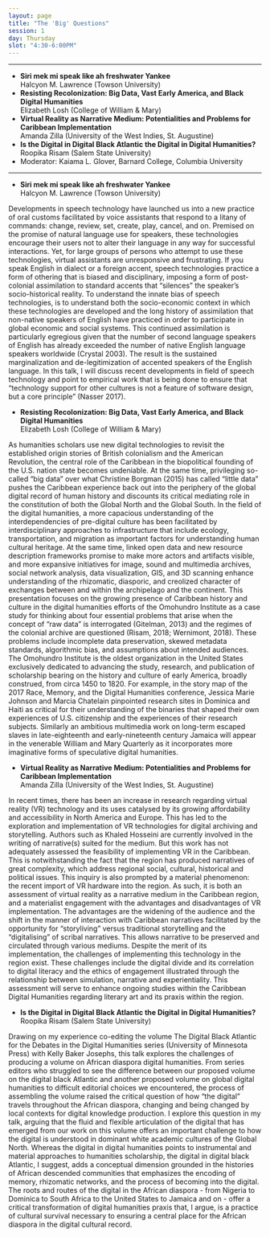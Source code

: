 ```yaml
---
layout: page
title: "The 'Big' Questions"
session: 1
day: Thursday
slot: "4:30-6:00PM"
---
```



---

- **Siri mek mi speak like ah freshwater Yankee**\
Halcyon M. Lawrence (Towson University)
- **Resisting Recolonization: Big Data, Vast Early America, and Black Digital Humanities**\
Elizabeth Losh (College of William & Mary)
- **Virtual Reality as Narrative Medium: Potentialities and Problems for Caribbean Implementation**\
Amanda Zilla (University of the West Indies, St. Augustine) 
- **Is the Digital in Digital Black Atlantic the Digital in Digital Humanities?**\
Roopika Risam (Salem State University)
- Moderator: Kaiama L. Glover, Barnard College, Columbia University

---

- **Siri mek mi speak like ah freshwater Yankee**\
Halcyon M. Lawrence (Towson University)

Developments in speech technology have launched us into a new practice of oral
customs facilitated by voice assistants that respond to a litany of commands: change,
review, set, create, play, cancel, and on. Premised on the promise of natural language use
for speakers, these technologies encourage their users not to alter their language in any
way for successful interactions. Yet, for large groups of persons who attempt to use these
technologies, virtual assistants are unresponsive and frustrating. If you speak English in
dialect or a foreign accent, speech technologies practice a form of othering that is biased
and disciplinary, imposing a form of post-colonial assimilation to standard accents that
“silences” the speaker’s socio-historical reality. To understand the innate bias of speech
technologies, is to understand both the socio-economic context in which these technologies
are developed and the long history of assimilation that non-native speakers of English have
practiced in order to participate in global economic and social systems. This continued
assimilation is particularly egregious given that the number of second language speakers of
English has already exceeded the number of native English language speakers worldwide
(Crystal 2003). The result is the sustained marginalization and de-legitimization of
accented speakers of the English language. In this talk, I will discuss recent developments
in field of speech technology and point to empirical work that is being done to ensure that
“technology support for other cultures is not a feature of software design, but a core
principle” (Nasser 2017).


- **Resisting Recolonization: Big Data, Vast Early America, and Black Digital Humanities**\
Elizabeth Losh (College of William & Mary)

As humanities scholars use new digital technologies to revisit the established origin stories of British colonialism and the American Revolution, the central role of the Caribbean in the biopolitical founding of the U.S. nation state becomes undeniable. At the same time, privileging so-called “big data” over what Christine Borgman (2015) has called “little data” pushes the Caribbean experience back out into the periphery of the global digital record of human history and discounts its critical mediating role in the constitution of both the Global North and the Global South. In the field of the digital humanities, a more capacious understanding of the interdependencies of pre-digital culture has been facilitated by interdisciplinary approaches to infrastructure that include ecology, transportation, and migration as important factors for understanding human cultural heritage. At the same time, linked open data and new resource description frameworks promise to make more actors and artifacts visible, and more expansive initiatives for image, sound and multimedia archives, social network analysis, data visualization, GIS, and 3D scanning enhance understanding of the rhizomatic, diasporic, and creolized character of exchanges between and within the archipelago and the continent. This presentation focuses on the growing presence of Caribbean history and culture in the digital humanities efforts of the Omohundro Institute as a case study for thinking about four essential problems that arise when the concept of “raw data” is interrogated (Gitelman, 2013) and the regimes of the colonial archive are questioned (Risam, 2018; Wernimont, 2018). These problems include incomplete data preservation, skewed metadata standards, algorithmic bias, and assumptions about intended audiences. The Omohundro Institute is the oldest organization in the United States exclusively dedicated to advancing the study, research, and publication of scholarship bearing on the history and culture of early America, broadly construed, from circa 1450 to 1820. For example, in the story map of the 2017 Race, Memory, and the Digital Humanities conference, Jessica Marie Johnson and Marcia Chatelain pinpointed research sites in Dominica and Haiti as critical for their understanding of the binaries that shaped their own experiences of U.S. citizenship and the experiences of their research subjects. Similarly an ambitious multimedia work on long-term escaped slaves in late-eighteenth and early-nineteenth century Jamaica will appear in the venerable William and Mary Quarterly as it incorporates more imaginative forms of speculative digital humanities.

- **Virtual Reality as Narrative Medium: Potentialities and Problems for Caribbean Implementation**\
Amanda Zilla (University of the West Indies, St. Augustine) 

In recent times, there has been an increase in research regarding virtual reality (VR) technology and its uses catalysed by its growing affordability and accessibility in North America and Europe. This has led to the exploration and implementation of VR technologies for digital archiving and storytelling. Authors such as Khaled Hosseini are currently involved in the writing of narrative(s) suited for the medium. But this work has not adequately assessed the feasibility of implementing VR in the Caribbean. This is notwithstanding the fact that the region has produced narratives of great complexity, which address regional social, cultural, historical and political issues. This inquiry is also prompted by a material phenomenon: the recent import of VR hardware into the region. As such, it is both an assessment of virtual reality as a narrative medium in the Caribbean region, and a materialist engagement with the advantages and disadvantages of VR implementation. The advantages are the widening of the audience and the shift in the manner of interaction with Caribbean narratives facilitated by the opportunity for “storyliving” versus traditional storytelling and the “digitalising” of scribal narratives. This allows narrative to be preserved and circulated through various mediums. Despite the merit of its implementation, the challenges of implementing this technology in the region exist. These challenges include the digital divide and its correlation to digital literacy and the ethics of engagement illustrated through the relationship between simulation, narrative and experientiality. This assessment will serve to enhance ongoing studies within the Caribbean Digital Humanities regarding literary art and its praxis within the region.

- **Is the Digital in Digital Black Atlantic the Digital in Digital Humanities?**\
Roopika Risam (Salem State University)

Drawing on my experience co-editing the volume The Digital Black Atlantic for the Debates in the Digital Humanities series (University of Minnesota Press) with Kelly Baker Josephs, this talk explores the challenges of producing a volume on African diaspora digital humanities. From series editors who struggled to see the difference between our proposed volume on the digital black Atlantic and another proposed volume on global digital humanities to difficult editorial choices we encountered, the process of assembling the volume raised the critical question of how “the digital” travels throughout the African diaspora, changing and being changed by local contexts for digital knowledge production. I explore this question in my talk, arguing that the fluid and flexible articulation of the digital that has emerged from our work on this volume offers an important challenge to how the digital is understood in dominant white academic cultures of the Global North. Whereas the digital in digital humanities points to instrumental and material approaches to humanities scholarship, the digital in digital black Atlantic, I suggest, adds a conceptual dimension grounded in the histories of African descended communities that emphasizes the encoding of memory, rhizomatic networks, and the process of becoming into the digital. The roots and routes of the digital in the African diaspora - from Nigeria to Dominica to South Africa to the United States to Jamaica and on - offer a critical transformation of digital humanities praxis that, I argue, is a practice of cultural survival necessary to ensuring a central place for the African diaspora in the digital cultural record. 
